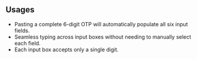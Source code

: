 ## Usages
*  Pasting a complete 6-digit OTP will automatically populate all six input fields.
*  Seamless typing across input boxes without needing to manually select each field.
*  Each input box accepts only a single digit.